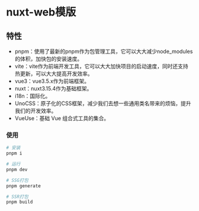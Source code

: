 
<h1>nuxt-web模版</h1>

## 特性
* pnpm：使用了最新的pnpm作为包管理工具，它可以大大减少node_modules的体积，加快包的安装速度。
* vite：vite作为前端开发工具，它可以大大加快项目的启动速度，同时还支持热更新，可以大大提高开发效率。
* vue3：vue3.5.x作为前端框架。
* nuxt：nuxt3.15.4作为基础框架。
* i18n：国际化。
* UnoCSS：原子化的CSS框架，减少我们去想一些通用类名带来的烦恼，提升我们的开发效率。
* VueUse：基础 Vue 组合式工具的集合。

### 使用
```bash
# 安装
pnpm i 

# 运行
pnpm dev

# SSG打包
pnpm generate

# SSR打包
pnpm build
```
